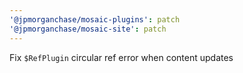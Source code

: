 ```yaml
---
'@jpmorganchase/mosaic-plugins': patch
'@jpmorganchase/mosaic-site': patch
---
```


Fix `$RefPlugin` circular ref error when content updates
